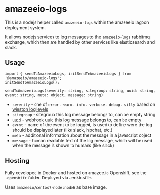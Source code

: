 # amazeeio-logs

This is a nodejs helper called `amazeeio-logs` within the amazeeio lagoon deployment system.

It allows nodejs services to log messages to the `amazeeio-logs` rabbitmq exchange, which then are handled by other services like elasticsearch and slack.

## Usage

    import { sendToAmazeeioLogs, initSendToAmazeeioLogs } from '@amazeeio/amazeeio-logs';
    initSendToAmazeeioLogs();

    sendToAmazeeioLogs(severity: string, sitegroup: string, uuid: string, event: string, meta: object, message: string)

- `severity` - one of `error, warn, info, verbose, debug, silly` based on [winston log levels](https://github.com/winstonjs/winston#logging-levels)
- `sitegroup` -  sitegroup this log message belongs to, can be empty string
- `uuid` -  webhook uuid this log message belongs to, can be empty
- `event` - name of the event to be logged, is used to define were the log should be displayed later (like slack, hipchat, etc.)
- `meta` - additional information about the message in a javascript object
- `message` - human readable text of the log message, which will be used when the message is shown to humans (like slack)

## Hosting

Fully developed in Docker and hosted on amazee.io Openshift, see the `.openshift` folder. Deployed via Jenkinsfile.

Uses `amazeeio/centos7-node:node6` as base image.